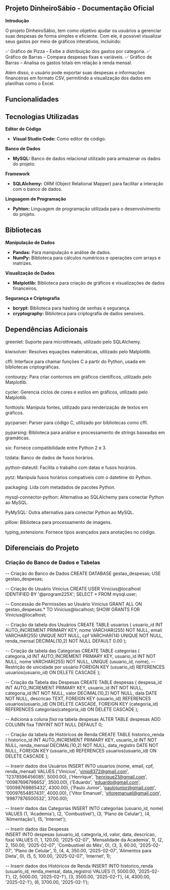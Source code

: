 ## Projeto DinheiroSábio - Documentação Oficial

**Introdução**

O projeto DinheiroSábio, tem como objetivo ajudar os usuários a gerenciar suas despesas de forma simples e eficiente. Com ele, é possível visualizar seus gastos por meio de gráficos interativos, incluindo:

✅ Gráfico de Pizza – Exibe a distribuição dos gastos por categoria.
✅ Gráfico de Barras – Compara despesas fixas e variáveis.
✅ Gráfico de Barras – Analisa os gastos totais em relação à renda mensal.

Além disso, o usuário pode exportar suas despesas e informações financeiras em formato CSV, permitindo a visualização dos dados em planilhas como o Excel.


## Funcionalidades



## Tecnologias Utilizadas

**Editor de Código**
* **Visual Studio Code:** Como editor de código.

**Banco de Dados**
* **MySQL:** Banco de dados relacional utilizado para armazenar os dados do projeto.

**Framework**
* **SQLAlchemy:** ORM (Object Relational Mapper) para facilitar a interação com o banco de dados.

**Linguagem de Programação**
* **Pyhton:** Linguagem de programação utilizada para o desenvolvimento do projeto.


## Bibliotecas

**Manipulação de Dados**
* **Pandas:** Para manipulação e análise de dados.
* **NumPy:** Biblioteca para cálculos numéricos e operações com arrays e matrizes.

**Visualização de Dados**
* **Matplotlib:** Biblioteca para criação de gráficos e visualizações de dados financeiros.

**Segurança e Criptografia**
* **bcrypt:** Biblioteca para hashing de senhas e segurança.
* **cryptography:** Biblioteca para criptografia de dados sensíveis.


## Dependências Adicionais

greenlet: Suporte para microthreads, utilizado pelo SQLAlchemy.

kiwisolver: Resolves equações matemáticas, utilizado pelo Matplotlib.

cffi: Interface para chamar funções C a partir do Python, usada em bibliotecas criptográficas.

contourpy: Para criar contornos em gráficos científicos, utilizado pelo Matplotlib.

cycler: Gerencia ciclos de cores e estilos em gráficos, utilizado pelo Matplotlib.

fonttools: Manipula fontes, utilizado para renderização de textos em gráficos.

pycparser: Parser para código C, utilizado por bibliotecas como cffi.

pyparsing: Biblioteca para análise e processamento de strings baseadas em gramáticas.

six: Fornece compatibilidade entre Python 2 e 3.

tzdata: Banco de dados de fusos horários.

python-dateutil: Facilita o trabalho com datas e fusos horários.

pytz: Manipula fusos horários compatíveis com o datetime do Python.

packaging: Lida com metadados de pacotes Python.

mysql-connector-python: Alternativa ao SQLAlchemy para conectar Python ao MySQL.

PyMySQL: Outra alternativa para conectar Python ao MySQL.

pillow: Biblioteca para processamento de imagens.

typing_extensions: Fornece tipos avançados para anotações no código.


## Diferenciais do Projeto



### Criação do Banco de Dados e Tabelas

-- Criação do Banco de Dados
CREATE DATABASE gestao_despesas;
USE gestao_despesas;

-- Criação do Usuário Vinicius
CREATE USER Vinicius@localhost IDENTIFIED BY '@program225X';
SELECT * FROM mysql.user;

-- Concessão de Permissões ao Usuário Vinicius
GRANT ALL
ON gestao_despesas.*
TO Vinicius@localhost;
SHOW GRANTS FOR Vinicius@localhost;

-- Criação da tabela dos Usuários
CREATE TABLE usuarios (
	usuario_id INT AUTO_INCREMENT PRIMARY KEY,
    nome VARCHAR(255) NOT NULL,
    email VARCHAR(255) UNIQUE NOT NULL,
    cpf VARCHAR(14) UNIQUE NOT NULL,
    renda_mensal DECIMAL(10,2) NOT NULL DEFAULT 0.00
);

-- Criação da tabela das Categorias
CREATE TABLE categorias (
	categoria_id INT AUTO_INCREMENT PRIMARY KEY,
    usuario_id INT NOT NULL,
    nome VARCHAR(255) NOT NULL,
    UNIQUE (usuario_id, nome), -- Restrição de unicidade por usuário
    FOREIGN KEY (usuario_id) REFERENCES usuarios(usuario_id) ON DELETE CASCADE
);

-- Criação da Tabela das Despesas
CREATE TABLE despesas (
	despesa_id INT AUTO_INCREMENT PRIMARY KEY,
    usuario_id INT NOT NULL,
    categoria_id INT NOT NULL,
    valor DECIMAL(10,2) NOT NULL,
    data DATE NOT NULL,
    descricao TEXT,
    FOREIGN KEY (usuario_id) REFERENCES usuarios(usuario_id) ON DELETE CASCADE,
    FOREIGN KEY (categoria_id) REFERENCES categorias(categoria_id) ON DELETE CASCADE
);

-- Adiciona a coluna *fixa* na tabela despesas
ALTER TABLE despesas ADD COLUMN fixa TINYINT NOT NULL DEFAULT 0;

-- Criação da tabela de Históricos de Renda
CREATE TABLE historico_renda (
    historico_id INT AUTO_INCREMENT PRIMARY KEY,
    usuario_id INT NOT NULL,
    renda_mensal DECIMAL(10,2) NOT NULL,
    data_registro DATE NOT NULL,
    FOREIGN KEY (usuario_id) REFERENCES usuarios(usuario_id) ON DELETE CASCADE
);

-- Inserir dados dos Usuários
INSERT INTO usuarios (nome, email, cpf, renda_mensal)
VALUES
	('Vinícius', 'vinip8372@gmail.com', '12378596456085', 5000.00),
    ('Henrique', 'henrique21@gmail.com', '00987696798652', 3500.00),
    ('Eduardo', 'eduardo@gmail.com', '00098769865432', 4300.00),
    ('Paulo Junior', 'paulojunior@gmail.com', '00097654857431', 4000.00),
	('Vitor Emanuel', 'vitoremanuel@gmail.com', '99877876500532', 3700.00);

-- Inserir dados das Categorias
INSERT INTO categorias (usuario_id, nome)
VALUES
	(1, 'Academia'),
    (2, 'Combustível'),
    (3, 'Plano de Celular'),
    (4, 'Alimentação'),
    (5, 'Internet');

-- Inserir dados das Despesas    
INSERT INTO despesas (usuario_id, categoria_id, valor, data, descricao, fixa)
VALUES
	(1, 1, 120.00, '2025-02-07', 'Mensalidade da Academia', 1),
    (2, 2, 150.00, '2025-02-07', 'Combustível do Mês', 0),
	(3, 3, 60.00, '2025-02-07', 'Plano de Celular', 1),
	(4, 4, 350.00, '2025-02-07', 'Alimentos para Dieta', 0),
	(5, 5, 100.00, '2025-02-07', 'Internet', 1);

-- Inserir dados dos Históricos de Renda
INSERT INTO historico_renda (usuario_id, renda_mensal, data_registro)
VALUES
	(1, 5000.00, '2025-02-1'),
    (2, 5000.00, '2025-02-1'),
    (3, 3500.00, '2025-02-1'),
    (4, 4300.00, '2025-02-1'),
    (6, 3700.00, '2025-02-1');